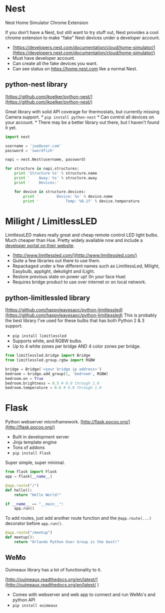 
# Nest 

Nest Home Simulator Chrome Extension

If you don't have a Nest, but still want to try stuff out, Nest provides a cool chrome extension to make "fake" Nest devices under a developer account. 

 * [https://developers.nest.com/documentation/cloud/home-simulator/](https://developers.nest.com/documentation/cloud/home-simulator/) 
 * Must have developer account. 
 * Can create all the fake devices you want.
 * Can see status on https://home.nest.com like a normal Nest.

## python-nest library

[https://github.com/jkoelker/python-nest/](https://github.com/jkoelker/python-nest/)

Great library with solid API coverage for thermostats, but currently missing Camera support.
    * `pip install python-nest`
    * Can control all devices on your account.
    * There may be a better library out there, but I haven't found it yet.
    
```python
import nest

username = 'joe@user.com'
password = 'swordfish'

napi = nest.Nest(username, password)

for structure in napi.structures:
    print 'Structure %s' % structure.name
    print '    Away: %s' % structure.away
    print '    Devices:'

    for device in structure.devices:
        print '        Device: %s' % device.name
        print '            Temp: %0.1f' % device.temperature
```


# Milight / LimitlessLED

LimitlessLED makes really great and cheap remote control LED light bulbs. Much cheaper than Hue. Pretty widely available now and include a [developer portal on their website](http://www.limitlessled.com/dev).

 * [http://www.limitlessled.com/](http://www.limitlessled.com/)
 * Quite a few libraries out there to use them.
 * Repackaged under a few different names such as LimitlessLed, Milight, Easybulb, applight, dekolight and iLight.
 * Restore previous state on power up! (In your face Hue)
 * Requires bridge product to use over internet or on local network.

## python-limitlessled library

[https://github.com/happyleavesaoc/python-limitlessled](https://github.com/happyleavesaoc/python-limitlessled)
This is probably the best library I've used for these bulbs that has both Python 2 & 3 support.

 
 * `pip install limitlessled`
 * Supports white, and RGBW bulbs.
 * Up to 4 white zones per bridge AND 4 color zones per bridge.
 
```python
from limitlessled.bridge import Bridge
from limitlessled.group.rgbw import RGBW

bridge = Bridge('<your bridge ip address>')
bedroom = bridge.add_group(1, 'bedroom', RGBW)
bedroom.on = True
bedroom.brightness = 0.5 # 0.0 through 1.0
bedroom.temperature = 0.6 # 0.0 through 1.0
```


 

# Flask

Python webserver microframework. [http://flask.pocoo.org/](http://flask.pocoo.org/)

 * Built in development server 
 * Jinja template engine
 * Tons of addons
 * `pip install Flask`

Super simple, super minimal.

```python
from flask import Flask
app = Flask(__name__)

@app.route("/")
def hello():
    return "Hello World!"

if __name__ == "__main__":
    app.run()
```

To add routes, just add another route function and the `@app.route(...)` decorator before `app.run()`.

```python
@app.route("/meetup")
def meetup():
    return "Orlando Python User Group is the best!"
```


## WeMo

Ouimeaux library has a lot of functionality to it.

[http://ouimeaux.readthedocs.org/en/latest/](http://ouimeaux.readthedocs.org/en/latest/
)

 * Comes with webserver and web app to connect and run WeMo's and python API
 * `pip install ouimeaux`

